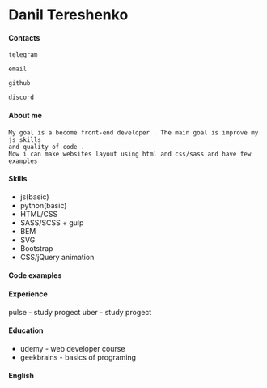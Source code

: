# Danil Tereshenko

#### Contacts

    telegram

    email

    github

    discord

#### About me
    My goal is a become front-end developer . The main goal is improve my js skills
    and quality of code . 
    Now i can make websites layout using html and css/sass and have few examples 
#### Skills
- js(basic)
- python(basic)
- HTML/CSS
- SASS/SCSS + gulp
- BEM
- SVG
- Bootstrap
- CSS/jQuery animation

#### Code examples

#### Experience
pulse - study progect
uber - study progect

#### Education
- udemy - web developer course 
- geekbrains - basics of programing  
#### English